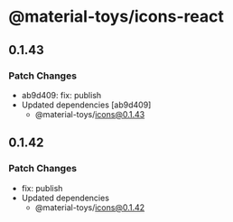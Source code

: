 # @material-toys/icons-react

## 0.1.43

### Patch Changes

- ab9d409: fix: publish
- Updated dependencies [ab9d409]
  - @material-toys/icons@0.1.43

## 0.1.42

### Patch Changes

- fix: publish
- Updated dependencies
  - @material-toys/icons@0.1.42
